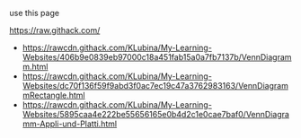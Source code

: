 use this page

https://raw.githack.com/
- https://rawcdn.githack.com/KLubina/My-Learning-Websites/406b9e0839eb97000c18a451fab15a0a7fb7137b/VennDiagramm.html
- https://rawcdn.githack.com/KLubina/My-Learning-Websites/dc70f136f59f9abd3f0ac7ec19c47a3762983163/VennDiagrammRectangle.html
- https://rawcdn.githack.com/KLubina/My-Learning-Websites/5895caa4e222be55656165e0b4d2c1e0cae7baf0/VennDiagramm-Appli-und-Platti.html
